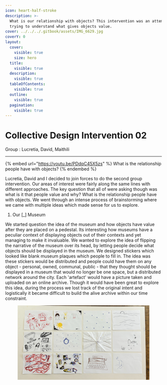 ```yaml
---
icon: heart-half-stroke
description: >-
  What is our relationship with objects? This intervention was an attempt at
  trying to understand what gives objects value.
cover: ../../../.gitbook/assets/IMG_6629.jpg
coverY: 0
layout:
  cover:
    visible: true
    size: hero
  title:
    visible: true
  description:
    visible: true
  tableOfContents:
    visible: true
  outline:
    visible: true
  pagination:
    visible: true
---
```


# Collective Design Intervention 02

Group : Lucretia, David, Maithili

***



{% embed url="https://youtu.be/PDdqC45X5zs" %}
What is the relationship people have with objects?&#x20;
{% endembed %}

Lucretia, David and I decided to join forces to do the second group intervention. Our areas of interest were fairly along the same lines with different approaches. The key question that all of were asking though was what is it that people value and why? What is the relationship people have with objects. We went through an intense process of brainstorming where we came with multiple ideas which made sense for us to explore.&#x20;

1. Our \[\_] Museum

We started question the idea of the museum and how objects have value after they are placed on a pedestal. Its interesting how museums have a peculiar context of displaying objects out of their contexts and yet managing to make it invaluable. We wanted to explore the idea of flipping the narrative of the museum over its head, by letting people decide what objects should be displayed in the museum. We designed stickers which looked like blank museum plaques which people to fill in. The idea was these stickers would be distributed and people could have them on any object - personal, owned, communal, public -  that they thought should be displayed in a museum that would no longer be one space, but a distributed network around the city. Each 'artefact' would have a picture taken and uploaded on an online archive. Though it would have been great to explore this idea, during the process we lost track of the original intent and logistically it became difficult to build the alive archive within our time constraint.   &#x20;





<figure><img src="../../../.gitbook/assets/IMG_6679.jpg" alt=""><figcaption></figcaption></figure>
